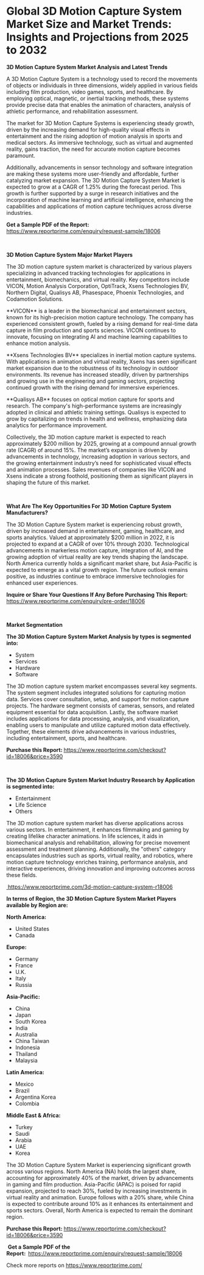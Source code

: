 <p><h1>Global 3D Motion Capture System Market Size and Market Trends: Insights and Projections from 2025 to 2032</h1></p><p><strong>3D Motion Capture System Market Analysis and Latest Trends</strong></p>
<p><p>A 3D Motion Capture System is a technology used to record the movements of objects or individuals in three dimensions, widely applied in various fields including film production, video games, sports, and healthcare. By employing optical, magnetic, or inertial tracking methods, these systems provide precise data that enables the animation of characters, analysis of athletic performance, and rehabilitation assessment.</p><p>The market for 3D Motion Capture Systems is experiencing steady growth, driven by the increasing demand for high-quality visual effects in entertainment and the rising adoption of motion analysis in sports and medical sectors. As immersive technology, such as virtual and augmented reality, gains traction, the need for accurate motion capture becomes paramount. </p><p>Additionally, advancements in sensor technology and software integration are making these systems more user-friendly and affordable, further catalyzing market expansion. The 3D Motion Capture System Market is expected to grow at a CAGR of 1.25% during the forecast period. This growth is further supported by a surge in research initiatives and the incorporation of machine learning and artificial intelligence, enhancing the capabilities and applications of motion capture techniques across diverse industries.</p></p>
<p><strong>Get a Sample PDF of the Report:&nbsp;</strong> <a href="https://www.reportprime.com/enquiry/request-sample/18006?utm_campaign=3369&utm_medium=2&utm_source=Github&utm_content=ia&utm_term=18032025&utm_id=3d-motion-capture-system">https://www.reportprime.com/enquiry/request-sample/18006</a></p>
<p>&nbsp;</p>
<p><strong>3D Motion Capture System Major Market Players</strong></p>
<p><p>The 3D motion capture system market is characterized by various players specializing in advanced tracking technologies for applications in entertainment, biomechanics, and virtual reality. Key competitors include VICON, Motion Analysis Corporation, OptiTrack, Xsens Technologies BV, Northern Digital, Qualisys AB, Phasespace, Phoenix Technologies, and Codamotion Solutions.</p><p>**VICON** is a leader in the biomechanical and entertainment sectors, known for its high-precision motion capture technology. The company has experienced consistent growth, fueled by a rising demand for real-time data capture in film production and sports sciences. VICON continues to innovate, focusing on integrating AI and machine learning capabilities to enhance motion analysis.</p><p>**Xsens Technologies BV** specializes in inertial motion capture systems. With applications in animation and virtual reality, Xsens has seen significant market expansion due to the robustness of its technology in outdoor environments. Its revenue has increased steadily, driven by partnerships and growing use in the engineering and gaming sectors, projecting continued growth with the rising demand for immersive experiences.</p><p>**Qualisys AB** focuses on optical motion capture for sports and research. The company's high-performance systems are increasingly adopted in clinical and athletic training settings. Qualisys is expected to grow by capitalizing on trends in health and wellness, emphasizing data analytics for performance improvement.</p><p>Collectively, the 3D motion capture market is expected to reach approximately $200 million by 2025, growing at a compound annual growth rate (CAGR) of around 15%. The market’s expansion is driven by advancements in technology, increasing adoption in various sectors, and the growing entertainment industry’s need for sophisticated visual effects and animation processes. Sales revenues of companies like VICON and Xsens indicate a strong foothold, positioning them as significant players in shaping the future of this market.</p></p>
<p>&nbsp;</p>
<p><strong>What Are The Key Opportunities For 3D Motion Capture System Manufacturers?</strong></p>
<p><p>The 3D Motion Capture System market is experiencing robust growth, driven by increased demand in entertainment, gaming, healthcare, and sports analytics. Valued at approximately $200 million in 2022, it is projected to expand at a CAGR of over 10% through 2030. Technological advancements in markerless motion capture, integration of AI, and the growing adoption of virtual reality are key trends shaping the landscape. North America currently holds a significant market share, but Asia-Pacific is expected to emerge as a vital growth region. The future outlook remains positive, as industries continue to embrace immersive technologies for enhanced user experiences.</p></p>
<p><strong>Inquire or Share Your Questions If Any Before Purchasing This Report:</strong> <a href="https://www.reportprime.com/enquiry/pre-order/18006?utm_campaign=3369&utm_medium=2&utm_source=Github&utm_content=ia&utm_term=18032025&utm_id=3d-motion-capture-system">https://www.reportprime.com/enquiry/pre-order/18006</a></p>
<p>&nbsp;</p>
<p><strong>Market Segmentation</strong></p>
<p><strong>The 3D Motion Capture System Market Analysis by types is segmented into:</strong></p>
<p><ul><li>System</li><li>Services</li><li>Hardware</li><li>Software</li></ul></p>
<p><p>The 3D motion capture system market encompasses several key segments. The system segment includes integrated solutions for capturing motion data. Services cover consultation, setup, and support for motion capture projects. The hardware segment consists of cameras, sensors, and related equipment essential for data acquisition. Lastly, the software market includes applications for data processing, analysis, and visualization, enabling users to manipulate and utilize captured motion data effectively. Together, these elements drive advancements in various industries, including entertainment, sports, and healthcare.</p></p>
<p><strong>Purchase this Report:&nbsp;</strong><a href="https://www.reportprime.com/checkout?id=18006&price=3590&utm_campaign=3369&utm_medium=2&utm_source=Github&utm_content=ia&utm_term=18032025&utm_id=3d-motion-capture-system">https://www.reportprime.com/checkout?id=18006&price=3590</a></p>
<p>&nbsp;</p>
<p><strong>The 3D Motion Capture System Market Industry Research by Application is segmented into:</strong></p>
<p><ul><li>Entertainment</li><li>Life Science</li><li>Others</li></ul></p>
<p><p>The 3D motion capture system market has diverse applications across various sectors. In entertainment, it enhances filmmaking and gaming by creating lifelike character animations. In life sciences, it aids in biomechanical analysis and rehabilitation, allowing for precise movement assessment and treatment planning. Additionally, the "others" category encapsulates industries such as sports, virtual reality, and robotics, where motion capture technology enriches training, performance analysis, and interactive experiences, driving innovation and improving outcomes across these fields.</p></p>
<p><a href="https://www.reportprime.com/3d-motion-capture-system-r18006?utm_campaign=3369&utm_medium=2&utm_source=Github&utm_content=ia&utm_term=18032025&utm_id=3d-motion-capture-system">&nbsp;https://www.reportprime.com/3d-motion-capture-system-r18006</a></p>
<p><strong>In terms of Region, the 3D Motion Capture System Market Players available by Region are:</strong></p>
<p>
    <p> <strong> North America: </strong>
        <ul>
            <li>United States</li>
            <li>Canada</li>
        </ul>
        </p> 
    <p> <strong> Europe: </strong>
        <ul>
            <li>Germany</li>
            <li>France</li>
            <li>U.K.</li>
            <li>Italy</li>
            <li>Russia</li>
        </ul>
        </p> 
    <p> <strong> Asia-Pacific: </strong>
        <ul>
            <li>China</li>
            <li>Japan</li>
            <li>South Korea</li>
            <li>India</li>
            <li>Australia</li>
            <li>China Taiwan</li>
            <li>Indonesia</li>
            <li>Thailand</li>
            <li>Malaysia</li>
        </ul>
        </p> 
    <p> <strong> Latin America: </strong>
        <ul>
            <li>Mexico</li>
            <li>Brazil</li>
            <li>Argentina Korea</li>
            <li>Colombia</li>
        </ul>
        </p> 
    <p> <strong> Middle East & Africa: </strong>
        <ul>
            <li>Turkey</li>
            <li>Saudi</li>
            <li>Arabia</li>
            <li>UAE</li>
            <li>Korea</li>
        </ul>
    </p>
    </p>
<p><p>The 3D Motion Capture System Market is experiencing significant growth across various regions. North America (NA) holds the largest share, accounting for approximately 40% of the market, driven by advancements in gaming and film production. Asia-Pacific (APAC) is poised for rapid expansion, projected to reach 30%, fueled by increasing investments in virtual reality and animation. Europe follows with a 20% share, while China is expected to contribute around 10% as it enhances its entertainment and sports sectors. Overall, North America is expected to remain the dominant region.</p></p>
<p><strong>Purchase this Report: </strong><a href="https://www.reportprime.com/checkout?id=18006&price=3590&utm_campaign=3369&utm_medium=2&utm_source=Github&utm_content=ia&utm_term=18032025&utm_id=3d-motion-capture-system">https://www.reportprime.com/checkout?id=18006&price=3590</a></p>
<p>&nbsp;<strong>Get a Sample PDF of the Report:&nbsp;&nbsp;</strong><a href="https://www.reportprime.com/enquiry/request-sample/18006?utm_campaign=3369&utm_medium=2&utm_source=Github&utm_content=ia&utm_term=18032025&utm_id=3d-motion-capture-system">https://www.reportprime.com/enquiry/request-sample/18006</a></p>
<p><strong></strong></p>
<p>Check more reports on <a href="https://www.reportprime.com/?utm_campaign=3369&utm_medium=2&utm_source=Github&utm_content=ia&utm_term=18032025&utm_id=3d-motion-capture-system">https://www.reportprime.com/</a></p>